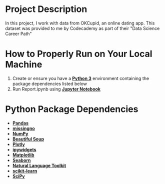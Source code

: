 # Project Description
In this project, I work with data from OKCupid, an online dating app. This dataset was provided to me by Codecademy as part of their "Data Science Career Path"

# How to Properly Run on Your Local Machine
1. Create or ensure you have a __[Python 3](https://www.python.org/)__ environment containing the package dependencies listed below
1. Run Report.ipynb using __[Jupyter Notebook](https://jupyter.org/)__ 

# Python Package Dependencies
* __[Pandas](https://pandas.pydata.org/)__
* __[missingno](https://github.com/ResidentMario/missingno)__
* __[NumPy](https://numpy.org/)__
* __[Beautiful Soup](https://www.crummy.com/software/BeautifulSoup/)__
* __[Plotly](https://plotly.com/python/getting-started/)__
* __[ipywidgets](https://ipywidgets.readthedocs.io/en/latest/user_install.html)__
* __[Matplotlib](https://matplotlib.org/)__
* __[Seaborn](https://seaborn.pydata.org/)__
* __[Natural Language Toolkit](https://www.nltk.org/install.html)__
* __[scikit-learn](https://scikit-learn.org/stable/install.html)__
* __[SciPy](https://www.scipy.org/)__

